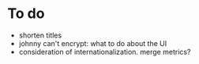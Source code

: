 # To do

- shorten titles
- johnny can't encrypt: what to do about the UI
- consideration of internationalization. merge metrics?

